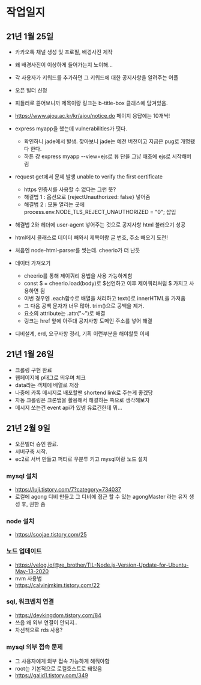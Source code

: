 # 작업일지

## 21년 1월 25일

- 카카오톡 채널 생성 및 프로필, 배경사진 제작
- 왜 배경사진이 이상하게 들어가는지 노이해...
- 각 사용자가 키워드를 추가하면 그 키워드에 대한 공지사항을 알려주는 어플
- 오픈 빌더 신청
- 피들러로 뜯어보니까 제목이랑 링크는 b-title-box 클래스에 담겨있음.
- https://www.ajou.ac.kr/kr/ajou/notice.do 페이지 응답에는 10개씩!

- express myapp을 했는데 vulnerabilities가 떳다.

  - 확인하니 jade에서 발생. 찾아보니 jade는 예전 버전이고 지금은 pug로 개명됐다 한다.
  - 하튼 걍 express myapp --view=ejs로 뷰 단을 그냥 애초에 ejs로 시작해버림

- request get에서 문제 발생 unable to verify the first certificate

  - https 인증서를 사용할 수 없다는 그런 뜻?
  - 해결법 1 : 옵션으로 {rejectUnauthorized: false} 넣어줌
  - 해결법 2 : 모듈 열리는 곳에 process.env.NODE_TLS_REJECT_UNAUTHORIZED = "0"; 삽입

- 해결법 2와 헤더에 user-agent 넣어주는 것으로 공지사항 html 불러오기 성공

- html에서 클래스로 데이터 빼와서 제목이랑 글 번호, 주소 빼오기 도전!
- 처음엔 node-html-parser를 썻는데. cheerio가 더 난듯

- 데이터 가져오기

  - cheerio를 통해 제이쿼리 용법을 사용 가능하게함
  - const $ = cheerio.load(body)로 $선언하고 이후 제이쿼리처럼 $ 가지고 사용하면 됨
  - 이번 경우엔 .each함수로 배열을 처리하고 text()로 innerHTML을 가져옴
  - 그 다음 공백 문자가 너무 많아. trim()으로 공백을 제거.
  - 요소의 attribute는 .attr("~")로 해결
  - 링크는 href 앞에 아주대 공지사항 도메인 주소를 넣어 해결

- 디비설계, erd, 요구사항 정리, 기획 이런부분을 해야할듯 이제

## 21년 1월 26일

- 크롤링 구현 완료
- 웹페이지에 p태그로 띄우며 체크
- data라는 객체에 배열로 저장
- 나중에 카톡 메시지로 배포할땐 shortend link로 주는게 좋겠당
- 자동 크롤링은 크론탭을 활용해서 해결하는 쪽으로 생각해보자
- 메시지 쏘는건 event api가 있넹 유료긴한데 뭐...

## 21년 2월 9일

- 오픈빌더 승인 완료.
- 서버구축 시작.
- ec2로 서버 만들고 퍼티로 우분투 키고 mysql이랑 노드 설치

### mysql 설치

- https://luji.tistory.com/7?category=734037
- 로컬에 agong 디비 만들고 그 디비에 접근 할 수 있는 agongMaster 라는 유저 생성 후, 권한 줌

### node 설치

- https://soojae.tistory.com/25

### 노드 업데이트

- https://velog.io/@re_brother/TIL-Node.js-Version-Update-for-Ubuntu-May-13-2020
- nvm 사용법
- https://calvinjmkim.tistory.com/22

### sql, 워크벤치 연결

- https://devkingdom.tistory.com/84
- 쓰읍 왜 외부 연결이 안되지..
- 차선책으로 rds 사용?

### mysql 외부 접속 문제

- 그 사용자에게 외부 접속 가능하게 해줘야함
- root는 기본적으로 로컬호스트로 돼있음
- https://galid1.tistory.com/349
